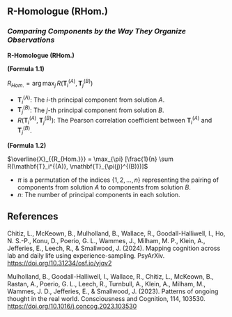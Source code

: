 ## **R-Homologue (RHom.)**
### *Comparing Components by the Way They Organize Observations*


**R-Homologue (RHom.)**

**(Formula 1.1)**

$R_{Hom.} = \arg{\max_{j}} \, R(\mathbf{T}_i^{(A)}, \mathbf{T}_j^{(B)})$

- $\mathbf{T}_i^{(A)}$: The $i$-th principal component from solution $A$.
- $\mathbf{T}_j^{(B)}$: The $j$-th principal component from solution $B$.
- $R(\mathbf{T}_i^{(A)}, \mathbf{T}_j^{(B)})$: The Pearson correlation coefficient between $\mathbf{T}_i^{(A)}$ and $\mathbf{T}_j^{(B)}$.


**(Formula 1.2)**

$`\overline{X}_{{R_{Hom.}}} = \max_{\pi} [\frac{1}{n} \sum R(\mathbf{T}_i^{(A)}, \mathbf{T}_{\pi(j)}^{(B)})]`$

- $\pi$ is a permutation of the indices $\{1, 2, \ldots, n\}$ representing the pairing of components from solution $A$ to components from solution $B$.
- $n$: The number of principal components in each solution.





## References

Chitiz, L., McKeown, B., Mulholland, B., Wallace, R., Goodall-Halliwell, I., Ho, N. S.-P., Konu, D., Poerio, G. L., Wammes, J., Milham, M. P., Klein, A., Jefferies, E., Leech, R., & Smallwood, J. (2024). Mapping cognition across lab and daily life using experience-sampling. PsyArXiv. https://doi.org/10.31234/osf.io/yjqv2

Mulholland, B., Goodall-Halliwell, I., Wallace, R., Chitiz, L., McKeown, B., Rastan, A., Poerio, G. L., Leech, R., Turnbull, A., Klein, A., Milham, M., Wammes, J. D., Jefferies, E., & Smallwood, J. (2023). Patterns of ongoing thought in the real world. Consciousness and Cognition, 114, 103530. https://doi.org/10.1016/j.concog.2023.103530 






